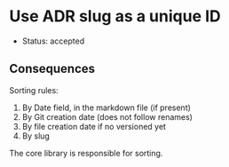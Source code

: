 # Use ADR slug as a unique ID

- Status: accepted

## Consequences

Sorting rules:

1. By Date field, in the markdown file (if present)
2. By Git creation date (does not follow renames)
3. By file creation date if no versioned yet
4. By slug

The core library is responsible for sorting.
